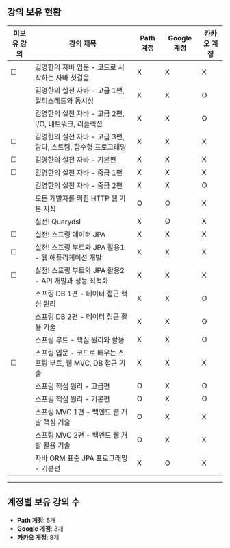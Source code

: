 ## 강의 보유 현황

| 미보유 강의 | 강의 제목                                                      | Path 계정 | Google 계정 | 카카오 계정 |
| ----------- | -------------------------------------------------------------- | --------- | ----------- | ----------- |
| ☐           | 김영한의 자바 입문 - 코드로 시작하는 자바 첫걸음               | X         | X           | X           |
|             | 김영한의 실전 자바 - 고급 1편, 멀티스레드와 동시성             | X         | X           | O           |
|             | 김영한의 실전 자바 - 고급 2편, I/O, 네트워크, 리플렉션         | X         | X           | O           |
| ☐           | 김영한의 실전 자바 - 고급 3편, 람다, 스트림, 함수형 프로그래밍 | X         | X           | X           |
| ☐           | 김영한의 실전 자바 - 기본편                                    | X         | X           | X           |
| ☐           | 김영한의 실전 자바 - 중급 1편                                  | X         | X           | X           |
|             | 김영한의 실전 자바 - 중급 2편                                  | X         | X           | O           |
|             | 모든 개발자를 위한 HTTP 웹 기본 지식                           | O         | O           | X           |
|             | 실전! Querydsl                                                 | X         | O           | X           |
| ☐           | 실전! 스프링 데이터 JPA                                        | X         | X           | X           |
| ☐           | 실전! 스프링 부트와 JPA 활용1 - 웹 애플리케이션 개발           | X         | X           | X           |
| ☐           | 실전! 스프링 부트와 JPA 활용2 - API 개발과 성능 최적화         | X         | X           | X           |
|             | 스프링 DB 1편 - 데이터 접근 핵심 원리                          | X         | X           | O           |
|             | 스프링 DB 2편 - 데이터 접근 활용 기술                          | X         | X           | O           |
|             | 스프링 부트 - 핵심 원리와 활용                                 | X         | X           | O           |
| ☐           | 스프링 입문 - 코드로 배우는 스프링 부트, 웹 MVC, DB 접근 기술  | X         | X           | X           |
|             | 스프링 핵심 원리 - 고급편                                      | O         | X           | O           |
|             | 스프링 핵심 원리 - 기본편                                      | O         | X           | O           |
|             | 스프링 MVC 1편 - 백엔드 웹 개발 핵심 기술                      | O         | X           | X           |
|             | 스프링 MVC 2편 - 백엔드 웹 개발 활용 기술                      | O         | X           | X           |
|             | 자바 ORM 표준 JPA 프로그래밍 - 기본편                          | X         | O           | X           |

---

## 계정별 보유 강의 수

- **Path 계정**: 5개
- **Google 계정**: 3개
- **카카오 계정**: 8개

